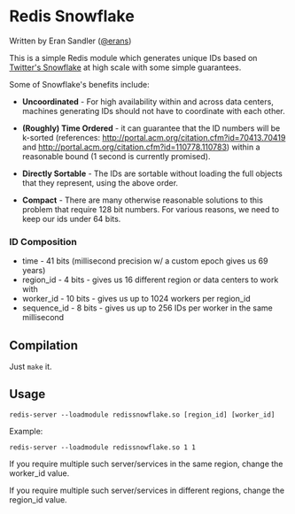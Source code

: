 # Redis Snowflake

Written by Eran Sandler ([@erans](https://twitter.com/erans))

This is a simple Redis module which generates unique IDs based on [Twitter's Snowflake](https://github.com/twitter/snowflake/tree/snowflake-2010) at high scale with some simple guarantees.

Some of Snowflake's benefits include:

* **Uncoordinated** - For high availability within and across data centers, machines generating IDs should not have to coordinate with each other.

* **(Roughly) Time Ordered** - it can guarantee that the ID numbers will be k-sorted (references: http://portal.acm.org/citation.cfm?id=70413.70419 and http://portal.acm.org/citation.cfm?id=110778.110783) within a reasonable bound (1 second is currently promised).

* **Directly Sortable** - The IDs are sortable without loading the full objects that they represent, using the above order.

* **Compact** - There are many otherwise reasonable solutions to this problem that require 128 bit numbers. For various reasons, we need to keep our ids under 64 bits.

### ID Composition
* time - 41 bits (millisecond precision w/ a custom epoch gives us 69 years)
* region_id - 4 bits - gives us 16 different region or data centers to work with
* worker_id - 10 bits - gives us up to 1024 workers per region_id
* sequence_id - 8 bits - gives us up to 256 IDs per worker in the same millisecond

## Compilation

Just `make` it.

## Usage

`redis-server --loadmodule redissnowflake.so [region_id] [worker_id]`

Example:

`redis-server --loadmodule redissnowflake.so 1 1`

If you require multiple such server/services in the same region, change the worker_id value.

If you require multiple such server/services in different regions, change the region_id value.
